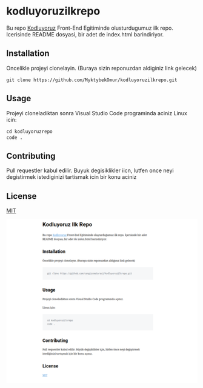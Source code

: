 # kodluyoruzilkrepo
Bu repo [Kodluyoruz](https://kodluyoruz.org) Front-End Egitiminde olusturdugumuz ilk repo. Icerisinde  README dosyasi, bir adet de index.html barindiriyor.

## Installation
Oncelikle projeyi clonelayin. (Buraya sizin reponuzdan aldiginiz link gelecek)

```
git clone https://github.com/MyktybekOmur/kodluyoruzilkrepo.git
```
## Usage
Projeyi cloneladiktan sonra Visual Studio Code programinda aciniz
Linux icin:

```
cd kodluyoruzrepo
code .
```
## Contributing
Pull requestler kabul edilir. Buyuk degisiklikler iicn, lutfen once neyi degistirmek istediginizi tartismak icin bir konu aciniz

## License
[MIT](https://choosealicense.com/)

![proje resmi](proje_resmi.png)
